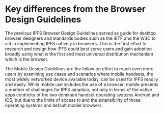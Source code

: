 # Key differences from the Browser Design Guidelines

The previous IPFS Browser Design Guidelines served as guide for desktop browser designers and standards bodies such as the IETF and the W3C to aid in implementing IPFS natively in browsers. This is the first effort to research and design how IPFS could best serve users and gain adoption broadly using what is the first and most universal distribution mechanism which is the browser.

The Mobile Design Guidelines are the follow on effort to reach even more users by examining use cases and scenarios where mobile handsets, the most widely networked device available today, can be used for IPFS readily and easily. While mobile use includes the use of a browser, mobile presents a number of challenges for IPFS adoption, not only in terms of the native apps centricity of the two dominant handset operating systems Android and iOS, but due to the limits of access to and the extensibility of those operating systems and default mobile browsers.

